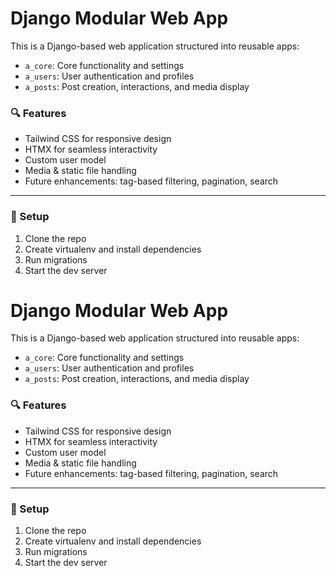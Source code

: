 # Django Modular Web App

This is a Django-based web application structured into reusable apps:
- `a_core`: Core functionality and settings
- `a_users`: User authentication and profiles
- `a_posts`: Post creation, interactions, and media display

### 🔍 Features
- Tailwind CSS for responsive design
- HTMX for seamless interactivity
- Custom user model
- Media & static file handling
- Future enhancements: tag-based filtering, pagination, search

---

### 🚀 Setup
1. Clone the repo
2. Create virtualenv and install dependencies
3. Run migrations
4. Start the dev server
# Django Modular Web App

This is a Django-based web application structured into reusable apps:
- `a_core`: Core functionality and settings
- `a_users`: User authentication and profiles
- `a_posts`: Post creation, interactions, and media display

### 🔍 Features
- Tailwind CSS for responsive design
- HTMX for seamless interactivity
- Custom user model
- Media & static file handling
- Future enhancements: tag-based filtering, pagination, search

---

### 🚀 Setup
1. Clone the repo
2. Create virtualenv and install dependencies
3. Run migrations
4. Start the dev server
